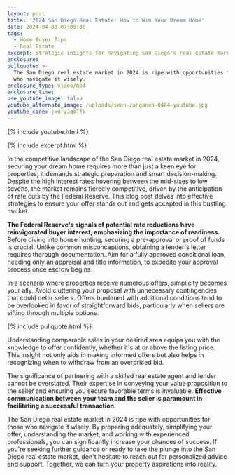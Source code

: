 ```yaml
---
layout: post
title: '2024 San Diego Real Estate: How to Win Your Dream Home'
date: 2024-04-03 07:00:00
tags:
  - Home Buyer Tips
  - Real Estate
excerpt: Strategic insights for navigating San Diego's real estate market in 2024.
enclosure:
pullquote: >-
  The San Diego real estate market in 2024 is ripe with opportunities for those
  who navigate it wisely. 
enclosure_type: video/mp4
enclosure_time:
use_youtube_image: false
youtube_alternate_image: /uploads/sean-zanganeh-0404-youtube.jpg
youtube_code: jxuryJqoTfk
---
```

{% include youtube.html %}

{% include excerpt.html %}

In the competitive landscape of the San Diego real estate market in 2024, securing your dream home requires more than just a keen eye for properties; it demands strategic preparation and smart decision-making. Despite the high interest rates hovering between the mid-sixes to low sevens, the market remains fiercely competitive, driven by the anticipation of rate cuts by the Federal Reserve. This blog post delves into effective strategies to ensure your offer stands out and gets accepted in this bustling market.

**The Federal Reserve's signals of potential rate reductions have reinvigorated buyer interest, emphasizing the importance of readiness.** Before diving into house hunting, securing a pre-approval or proof of funds is crucial. Unlike common misconceptions, obtaining a lender's letter requires thorough documentation. Aim for a fully approved conditional loan, needing only an appraisal and title information, to expedite your approval process once escrow begins.

In a scenario where properties receive numerous offers, simplicity becomes your ally. Avoid cluttering your proposal with unnecessary contingencies that could deter sellers. Offers burdened with additional conditions tend to be overlooked in favor of straightforward bids, particularly when sellers are sifting through multiple options.

{% include pullquote.html %}

Understanding comparable sales in your desired area equips you with the knowledge to offer confidently, whether it's at or above the listing price. This insight not only aids in making informed offers but also helps in recognizing when to withdraw from an overpriced bid.

The significance of partnering with a skilled real estate agent and lender cannot be overstated. Their expertise in conveying your value proposition to the seller and ensuring you secure favorable terms is invaluable. **Effective communication between your team and the seller is paramount in facilitating a successful transaction.**

The San Diego real estate market in 2024 is ripe with opportunities for those who navigate it wisely. By preparing adequately, simplifying your offer, understanding the market, and working with experienced professionals, you can significantly increase your chances of success. If you're seeking further guidance or ready to take the plunge into the San Diego real estate market, don't hesitate to reach out for personalized advice and support. Together, we can turn your property aspirations into reality.